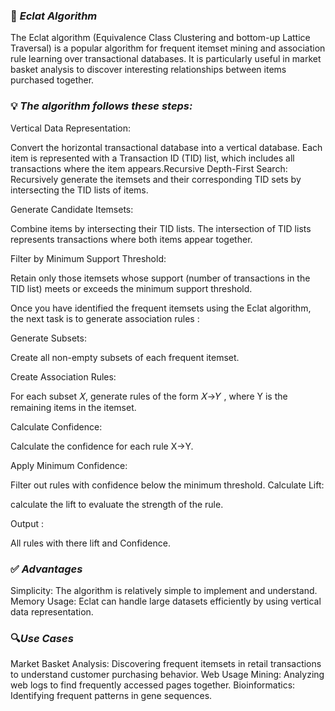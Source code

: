  ### 📖 ***Eclat Algorithm***

The Eclat algorithm (Equivalence Class Clustering and bottom-up Lattice Traversal) is a popular algorithm for frequent itemset mining and association rule learning over transactional databases. It is particularly useful in market basket analysis to discover interesting relationships between items purchased together.


### 💡 ***The algorithm follows these steps:***

Vertical Data Representation:

Convert the horizontal transactional database into a vertical database. Each item is represented with a Transaction ID (TID) list, which includes all transactions where the item appears.Recursive Depth-First Search: Recursively generate the itemsets and their corresponding TID sets by intersecting the TID lists of items.

Generate Candidate Itemsets:

Combine items by intersecting their TID lists. The intersection of TID lists represents transactions where both items appear together.

Filter by Minimum Support Threshold:

Retain only those itemsets whose support (number of transactions in the TID list) meets or exceeds the minimum support threshold.

Once you have identified the frequent itemsets using the Eclat algorithm, the next task is to generate association rules :

Generate Subsets:

Create all non-empty subsets of each frequent itemset.

Create Association Rules:

For each subset 𝑋, generate rules of the form 𝑋→𝑌 , where Y is the remaining items in the itemset.

Calculate Confidence:

Calculate the confidence for each rule X→Y.

Apply Minimum Confidence: 

Filter out rules with confidence below the minimum threshold.
 Calculate Lift: 
 
 calculate the lift to evaluate the strength of the rule.
 
Output :

All rules with there lift and Confidence.


### ✅ ***Advantages***

Simplicity: The algorithm is relatively simple to implement and understand.
Memory Usage: Eclat can handle large datasets efficiently by using vertical data representation.


### 🔍***Use Cases***

Market Basket Analysis: Discovering frequent itemsets in retail transactions to understand customer purchasing behavior.
Web Usage Mining: Analyzing web logs to find frequently accessed pages together.
Bioinformatics: Identifying frequent patterns in gene sequences.
